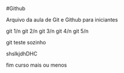 #Github

Arquivo da aula de Git e Github para iniciantes

git 1/n
git 2/n
git 3/n
git 4/n
git 5/n

git teste sozinho


shslkjdhDHC


fim curso mais ou menos
